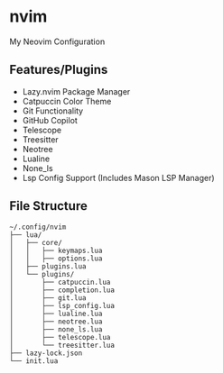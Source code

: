 # nvim
My Neovim Configuration

## Features/Plugins
- Lazy.nvim Package Manager
- Catpuccin Color Theme
- Git Functionality
- GitHub Copilot
- Telescope
- Treesitter
- Neotree
- Lualine
- None_ls
- Lsp Config Support (Includes Mason LSP Manager)

## File Structure
```
~/.config/nvim
├── lua/
│   ├── core/
│   │   ├── keymaps.lua
│   │   ├── options.lua
│   ├── plugins.lua
│   └── plugins/
│       ├── catpuccin.lua
│       ├── completion.lua
│       ├── git.lua
│       ├── lsp_config.lua
│       ├── lualine.lua
│       ├── neotree.lua
│       ├── none_ls.lua
│       ├── telescope.lua
│       └── treesitter.lua
├── lazy-lock.json
└── init.lua
```
